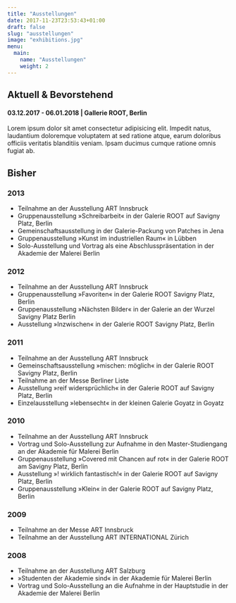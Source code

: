 ```yaml
---
title: "Ausstellungen"
date: 2017-11-23T23:53:43+01:00
draft: false
slug: "ausstellungen"
image: "exhibitions.jpg"
menu:
  main:
    name: "Ausstellungen"
    weight: 2
---
```


## Aktuell & Bevorstehend

#### 03.12.2017 - 06.01.2018 | Gallerie ROOT, Berlin

Lorem ipsum dolor sit amet consectetur adipisicing elit. Impedit natus, laudantium doloremque voluptatem at sed ratione atque, earum doloribus officiis veritatis blanditiis veniam. Ipsam ducimus cumque ratione omnis fugiat ab.

## Bisher

### 2013

- Teilnahme an der Ausstellung ART Innsbruck
- Gruppenausstellung »Schreibarbeit« in der Galerie ROOT auf Savigny Platz, Berlin
- Gemeinschaftsausstellung in der Galerie-Packung von Patches in Jena
- Gruppenausstellung »Kunst im industriellen Raum« in Lübben
- Solo-Ausstellung und Vortrag als eine Abschlusspräsentation in der Akademie der Malerei Berlin

### 2012

- Teilnahme an der Ausstellung ART Innsbruck
- Gruppenausstellung »Favoriten« in der Galerie ROOT Savigny Platz, Berlin
- Gruppenausstellung »Nächsten Bilder« in der Galerie an der Wurzel Savigny Platz Berlin
- Ausstellung »Inzwischen« in der Galerie ROOT Savigny Platz, Berlin

### 2011

- Teilnahme an der Ausstellung ART Innsbruck
- Gemeinschaftsausstellung »mischen: möglich« in der Galerie ROOT Savigny Platz, Berlin
- Teilnahme an der Messe Berliner Liste
- Ausstellung »reif widersprüchlich« in der Galerie ROOT auf Savigny Platz, Berlin
- Einzelausstellung »lebensecht« in der kleinen Galerie Goyatz in Goyatz

### 2010

- Teilnahme an der Ausstellung ART Innsbruck
- Vortrag und Solo-Ausstellung zur Aufnahme in den Master-Studiengang an der Akademie für Malerei Berlin
- Gruppenausstellung »Covered mit Chancen auf rot« in der Galerie ROOT am Savigny Platz, Berlin
- Ausstellung »! wirklich fantastisch!« in der Galerie ROOT auf Savigny Platz, Berlin
- Gruppenausstellung »Klein« in der Galerie ROOT auf Savigny Platz, Berlin

### 2009

- Teilnahme an der Messe ART Innsbruck
- Teilnahme an der Ausstellung ART INTERNATIONAL Zürich

### 2008

- Teilnahme an der Ausstellung ART Salzburg
- »Studenten der Akademie sind« in der Akademie für Malerei Berlin
- Vortrag und Solo-Ausstellung an die Aufnahme in der Hauptstudie in der Akademie der Malerei Berlin
